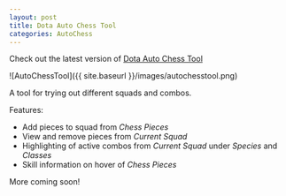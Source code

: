```yaml
---
layout: post
title: Dota Auto Chess Tool
categories: AutoChess
---
```


Check out the latest version of [Dota Auto Chess Tool](http://dota.wassuh.com)

![AutoChessTool]({{ site.baseurl }}/images/autochesstool.png)

A tool for trying out different squads and combos.

Features:
* Add pieces to squad from *Chess Pieces*
* View and remove pieces from *Current Squad*
* Highlighting of active combos from *Current Squad* under *Species* and *Classes*
* Skill information on hover of *Chess Pieces*

More coming soon!
